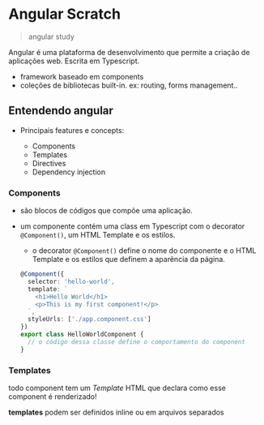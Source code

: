# Angular Scratch

> angular study

Angular é uma plataforma de desenvolvimento que permite a criação de aplicações web. Escrita em Typescript.

- framework baseado em components
- coleções de bibliotecas built-in. ex: routing, forms management..

## Entendendo angular

- Principais features e concepts:

  - Components
  - Templates
  - Directives
  - Dependency injection

### Components

- são blocos de códigos que compõe uma aplicação.
- um componente contém uma class em Typescript com o decorator `@Component()`, um HTML Template e os estilos.
  - o decorator `@Component()` define o nome do componente e o HTML Template e os estilos que definem a aparência da página.

  ```typescript
  @Component({
    selector: 'hello-world',
    template: `
      <h1>Hello World</h1>
      <p>This is my first component!</p>
    `,
    styleUrls: ['./app.component.css']
  })
  export class HelloWorldComponent {
    // o código dessa classe define o comportamento do component
  }
  ```

### Templates

todo component tem um *Template* HTML que declara como esse component é renderizado!

**templates** podem ser definidos inline ou em arquivos separados
